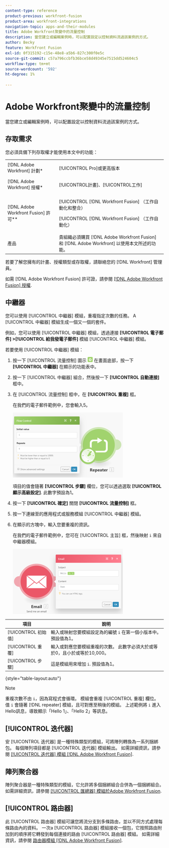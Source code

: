 ```yaml
---
content-type: reference
product-previous: workfront-fusion
product-area: workfront-integrations
navigation-topic: apps-and-their-modules
title: Adobe Workfront聚變中的流量控制
description: 當您建立或編輯案例時，可以配置設定以控制資料流過該案例的方式。
author: Becky
feature: Workfront Fusion
exl-id: 0f315192-c15e-48e8-a5b6-827c300f0e5c
source-git-commit: c57a796ccbfb36bce58d49345e7515dd524604c5
workflow-type: tm+mt
source-wordcount: '592'
ht-degree: 1%

---
```


# Adobe Workfront聚變中的流量控制

當您建立或編輯案例時，可以配置設定以控制資料流過該案例的方式。

## 存取需求

您必須具備下列存取權才能使用本文中的功能：

<table style="table-layout:auto"> 
 <col> 
 <col> 
 <tbody> 
  <tr> 
   <td role="rowheader">[!DNL Adobe Workfront] 計劃*</td>
  <td> <p>[!UICONTROL Pro]或更高版本</p> </td>
  </tr> 
  <tr data-mc-conditions=""> 
   <td role="rowheader">[!DNL Adobe Workfront] 授權*</td>
   <td> <p>[!UICONTROL計畫]、[!UICONTROL工作]</p> </td> 
  </tr> 
  <tr> 
   <td role="rowheader">[!DNL Adobe Workfront Fusion] 許可**</td> 
   <td> <p>[!UICONTROL [!DNL Workfront Fusion] （工作自動化和整合） </p>   <p>[!UICONTROL [!DNL Workfront Fusion] （工作自動化）</p>  </td> 
  </tr> 
  <tr> 
   <td role="rowheader">產品</td> 
   <td>貴組織必須購買 [!DNL Adobe Workfront Fusion] 和 [!DNL Adobe Workfront] 以使用本文所述的功能。</td> 
  </tr> 
 </tbody> 
</table>

若要了解您擁有的計畫、授權類型或存取權，請聯絡您的 [!DNL Workfront] 管理員。

如需 [!DNL Adobe Workfront Fusion] 許可證，請參閱 [[!DNL Adobe Workfront Fusion] 授權](../../workfront-fusion/get-started/license-automation-vs-integration.md).

## 中繼器

您可以使用 [!UICONTROL 中繼器] 模組，重複指定次數的任務。 A [!UICONTROL 中繼器] 模組生成一個又一個的套件。

例如，您可以使用 [!UICONTROL 中繼器] 模組，透過連接 **[!UICONTROL 電子郵件] >[!UICONTROL 給我發電子郵件]** 模組 [!UICONTROL 中繼器] 模組。

若要使用 [!UICONTROL 中繼器] 模組：

1. 按一下 [!UICONTROL 流量控制] 圖示 ![](assets/flow-control-icon.gif) 在畫面底部，按一下 **[!UICONTROL 中繼器]** 在顯示的功能表中。
1. 按一下 [!UICONTROL 中繼器] 組合，然後按一下 **[!UICONTROL 自動連接]** 框中。
1. 在 [!UICONTROL 流量控制] 框中，在 **[!UICONTROL 重複]** 框。

   在我們的電子郵件範例中，您會輸入5。

   ![](assets/repeater-2-350x207.png)

   項目的值會隨著 **[!UICONTROL 步驟]** 欄位，您可以透過選取 **[!UICONTROL 顯示高級設定]**. 此數字預設為1。

1. 按一下 **[!UICONTROL 確定]** 關閉 **[!UICONTROL 流量控制]** 框。

1. 按一下連線至的應用程式或服務模組 [!UICONTROL 中繼器] 模組。
1. 在顯示的方塊中，輸入您要重複的資訊。

   在我們的電子郵件範例中，您可在 [!UICONTROL 主旨] 框，然後映射 `i` 來自中繼器模組。

   ![](assets/repeater-3-350x207.png)

| 項目 | 說明 |
|---|---|
| [!UICONTROL 初始值] | 輸入或映射您要模組設定為的編號 `i` 在第一個小版本中。 預設值為1。 |
| [!UICONTROL 重覆] | 輸入或對應您要模組重複的次數。 此數字必須大於或等於0，且小於或等於10,000。 |
| [!UICONTROL 步驟] | 這是模組用來增加 `i`. 預設值為1。 |

{style=&quot;table-layout:auto&quot;}

>[!NOTE]
>
>重複次數不由 `i`，因為寫程式會循環。 模組會重複 [!UICONTROL 重複] 欄位。 值 `i` 會隨著 [!DNL repeater] 模組，且可對應至稍後的模組。 上述範例將 `i` 進入Hello訊息，導致顯示「Hello 1」、「Hello 2」等訊息。

## [!UICONTROL 迭代器]

安 [!UICONTROL 迭代器] 是一種特殊類型的模組，可將陣列轉換為一系列捆綁包。 每個陣列項目都是 [!UICONTROL 迭代器] 模組輸出。 如需詳細資訊，請參閱 [[!UICONTROL 迭代器] 模組 [!DNL Adobe Workfront Fusion]](../../workfront-fusion/modules/iterator-module.md).

## 陣列聚合器

陣列聚合器是一種特殊類型的模組，它允許將多個捆綁組合合併為一個捆綁組合。 如需詳細資訊，請參閱 [[!UICONTROL 匯總器] 模組於Adobe Workfront Fusion](../../workfront-fusion/modules/aggregator-module.md).

## [!UICONTROL 路由器]

此 [!UICONTROL 路由器] 模組可讓您將流分支到多條路由，並以不同方式處理每條路由內的資料。 一次a [!UICONTROL 路由器] 模組接收一個包，它按照路由附加到的順序將它轉發到每個連接的路由 [!UICONTROL 路由器] 模組。 如需詳細資訊，請參閱 [路由器模組 [!DNL Adobe Workfront Fusion]](../../workfront-fusion/modules/router-module.md).

<!--
<div data-mc-conditions="QuicksilverOrClassic.Draft mode">
<h2>Directives</h2>
<p>The error handling directives allow you to control how your scenario reacts to errors. For more information, see <a href="../../workfront-fusion/errors/advanced-error-handling.md" class="MCXref xref">Advanced error handling in Adobe Workfront Fusion</a> and <a href="../../workfront-fusion/errors/directives-for-error-handling.md" class="MCXref xref">Directives for error handling in Adobe Workfront Fusion</a>.</p>
</div>
-->

